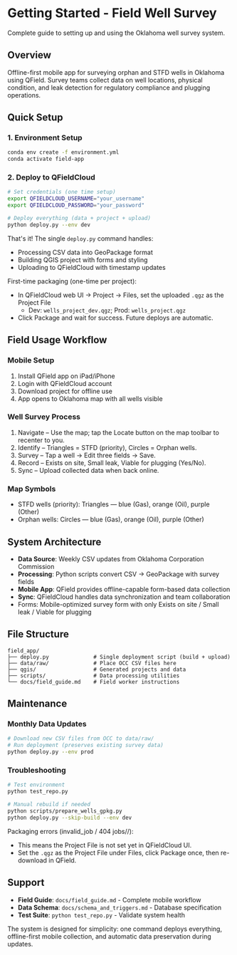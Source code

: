 # Getting Started - Field Well Survey

Complete guide to setting up and using the Oklahoma well survey system.

## Overview

Offline-first mobile app for surveying orphan and STFD wells in Oklahoma using QField. Survey teams collect data on well locations, physical condition, and leak detection for regulatory compliance and plugging operations.

## Quick Setup

### 1. Environment Setup
```bash
conda env create -f environment.yml
conda activate field-app
```

### 2. Deploy to QFieldCloud
```bash
# Set credentials (one time setup)
export QFIELDCLOUD_USERNAME="your_username"
export QFIELDCLOUD_PASSWORD="your_password"

# Deploy everything (data + project + upload)
python deploy.py --env dev
```

That's it! The single `deploy.py` command handles:
- Processing CSV data into GeoPackage format
- Building QGIS project with forms and styling
- Uploading to QFieldCloud with timestamp updates

First-time packaging (one-time per project):
- In QFieldCloud web UI → Project → Files, set the uploaded `.qgz` as the Project File
  - Dev: `wells_project_dev.qgz`; Prod: `wells_project.qgz`
- Click Package and wait for success. Future deploys are automatic.

## Field Usage Workflow

### Mobile Setup
1. Install QField app on iPad/iPhone
2. Login with QFieldCloud account
3. Download project for offline use
4. App opens to Oklahoma map with all wells visible

### Well Survey Process
1. Navigate – Use the map; tap the Locate button on the map toolbar to recenter to you.
2. Identify – Triangles = STFD (priority), Circles = Orphan wells.
3. Survey – Tap a well → Edit three fields → Save.
4. Record – Exists on site, Small leak, Viable for plugging (Yes/No).
5. Sync – Upload collected data when back online.

### Map Symbols
- STFD wells (priority): Triangles — blue (Gas), orange (Oil), purple (Other)
- Orphan wells: Circles — blue (Gas), orange (Oil), purple (Other)

## System Architecture

- **Data Source**: Weekly CSV updates from Oklahoma Corporation Commission
- **Processing**: Python scripts convert CSV → GeoPackage with survey fields
- **Mobile App**: QField provides offline-capable form-based data collection
- **Sync**: QFieldCloud handles data synchronization and team collaboration
- Forms: Mobile-optimized survey form with only Exists on site / Small leak / Viable for plugging

## File Structure

```
field_app/
├── deploy.py              # Single deployment script (build + upload)
├── data/raw/              # Place OCC CSV files here  
├── qgis/                  # Generated projects and data
├── scripts/               # Data processing utilities
└── docs/field_guide.md    # Field worker instructions
```

## Maintenance

### Monthly Data Updates
```bash
# Download new CSV files from OCC to data/raw/
# Run deployment (preserves existing survey data)
python deploy.py --env prod
```

### Troubleshooting
```bash
# Test environment
python test_repo.py

# Manual rebuild if needed  
python scripts/prepare_wells_gpkg.py
python deploy.py --skip-build --env dev
```

Packaging errors (invalid_job / 404 jobs//):
- This means the Project File is not set yet in QFieldCloud UI.
- Set the `.qgz` as the Project File under Files, click Package once, then re-download in QField.

## Support

- **Field Guide**: `docs/field_guide.md` - Complete mobile workflow
- **Data Schema**: `docs/schema_and_triggers.md` - Database specification  
- **Test Suite**: `python test_repo.py` - Validate system health

The system is designed for simplicity: one command deploys everything, offline-first mobile collection, and automatic data preservation during updates.
